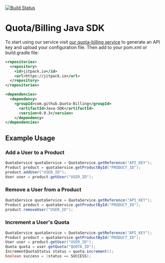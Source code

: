 [![Build Status](https://travis-ci.org/Quota-Billing/Java-SDK.svg?branch=master)](https://travis-ci.org/Quota-Billing/Java-SDK)

# Quota/Billing Java SDK

To start using our service visit [our quota-billing service](https://url_to_quota_billing_README.com) to generate an API key and upload your configuration file. Then add to your pom.xml or build.gradle file:

```xml
<repositories>
  <repository>
    <id>jitpack.io</id>
    <url>https://jitpack.io</url>
  </repository>
</repositories>

<dependencies>
  <dependency>
    <groupId>com.github.Quota-Billing</groupId>
      <artifactId>Java-SDK</artifactId>
      <version>0.0.3</version>
    </dependency>
</dependencies>
```

## Example Usage
### Add a User to a Product
```java
QuotaService quotaService = QuotaService.getReference("API_KEY");
Product product = quotaService.getProductById("PRODUCT_ID");
product.addUser("USER_ID");
User user = product.getUser("USER_ID");
```
### Remove a User from a Product
```java
QuotaService quotaService = QuotaService.getReference("API_KEY");
Product product = quotaService.getProductById("PRODUCT_ID");
product.removeUser("USER_ID");
```
### Increment a User's Quota
```java
QuotaService quotaService = QuotaService.getReference("API_KEY");
Product product = quotaService.getProductById("PRODUCT_ID");
User user = product.getUser("USER_ID");
Quota quota = user.getQuota("QUOTA_ID");
IncrementQuotaStatus status = quota.increment();
boolean success = (status == SUCCESS);
```


